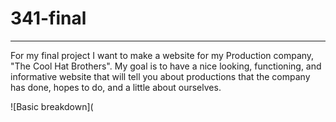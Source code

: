 # 341-final

---

For my final project I want to make a website for my Production company, "The Cool Hat Brothers". My goal is to have a nice looking, functioning, and informative website that will tell you about productions that the company has done, hopes to do, and a little about ourselves.

![Basic breakdown](

